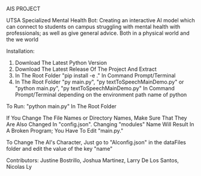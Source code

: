 AIS PROJECT

UTSA Specialized Mental Health Bot: Creating an interactive AI model which can connect to students on campus struggling with mental health with professionals; as well as give general advice. Both in a physical world and the we world

Installation: 
1. Download The Latest Python Version 
2. Download The Latest Release Of The Project And Extract
3. In The Root Folder "pip install -e ." In Command Prompt/Terminal 
4. In The Root Folder "py main.py", "py textToSpeechMainDemo.py" or "python main.py", "py textToSpeechMainDemo.py" In Command Prompt/Terminal depending on the environment path name of python

To Run: "python main.py" In The Root Folder

If You Change The File Names or Directory Names, Make Sure That They Are Also Changed In "config.json". Changing "modules" Name Will Result In A Broken Program; You Have To Edit "main.py."

To Change The AI's Character, Just go to "AIconfig.json" in the dataFiles folder and edit the value of the key "name"

Contributors: Justine Bostrillo, Joshua Martinez, Larry De Los Santos, Nicolas Ly  

